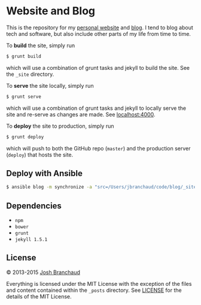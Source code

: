 # Website and Blog

This is the repository for my
[personal website](http://joshbranchaud.com) and
[blog](http://joshbranchaud.com/blog/). I tend to blog about tech and
software, but also include other parts of my life from time to time.

To **build** the site, simply run

```bash
$ grunt build
```

which will use a combination of grunt tasks and jekyll to build the site.
See the `_site` directory.

To **serve** the site locally, simply run

```bash
$ grunt serve
```

which will use a combination of grunt tasks and jekyll to locally serve the
site and re-serve as changes are made. See
[localhost:4000](http://localhost:4000).

To **deploy** the site to production, simply run

```bash
$ grunt deploy
```

which will push to both the GitHub repo (`master`) and the production server
(`deploy`) that hosts the site.

## Deploy with Ansible

```bash
$ ansible blog -m synchronize -a "src=/Users/jbranchaud/code/blog/_site/ dest=/home/jbranchaud/www/joshbranchaud.com/public_html/"
```

## Dependencies

- `npm`
- `bower`
- `grunt`
- `jekyll 1.5.1`

## License

&copy; 2013-2015 [Josh Branchaud](http://joshbranchaud.com)

Everything is licensed under the MIT License with the exception of the files
and content contained within the `_posts` directory. See
[LICENSE](https://github.com/jbranchaud/blog/blob/master/LICENSE)
for the details of the MIT License.
